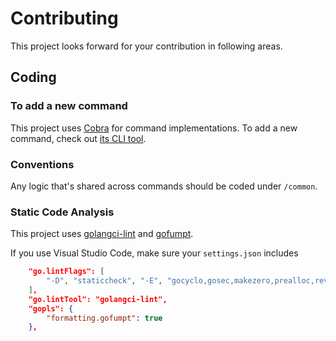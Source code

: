 # Contributing

This project looks forward for your contribution in following areas.

## Coding

### To add a new command

This project uses [Cobra](https://github.com/spf13/cobra) for command implementations. To add a new command, check out [its CLI tool](https://github.com/spf13/cobra-cli).

### Conventions

Any logic that's shared across commands should be coded under `/common`.

### Static Code Analysis

This project uses [golangci-lint](https://golangci-lint.run/) and [gofumpt](https://github.com/mvdan/gofumpt).

If you use Visual Studio Code, make sure your `settings.json` includes

```json
    "go.lintFlags": [
        "-D", "staticcheck", "-E", "gocyclo,gosec,makezero,prealloc,revive"
    ],
    "go.lintTool": "golangci-lint",
    "gopls": {
        "formatting.gofumpt": true
    },
```
